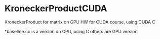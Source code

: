 # KroneckerProductCUDA
KroneckerProduct for matrix on GPU
HW for CUDA course, using CUDA C

*baseline.cu is a version on CPU, using C
others are GPU version
